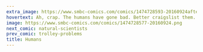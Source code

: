 ```yaml
---
extra_image: https://www.smbc-comics.com/comics/1474728593-20160924after.png
hovertext: Ah, crap. The humans have gone bad. Better craigslist them.
image: https://www.smbc-comics.com/comics/1474728577-20160924.png
next_comic: natural-scientists
prev_comic: trolley-problems
title: Humans
---
```


